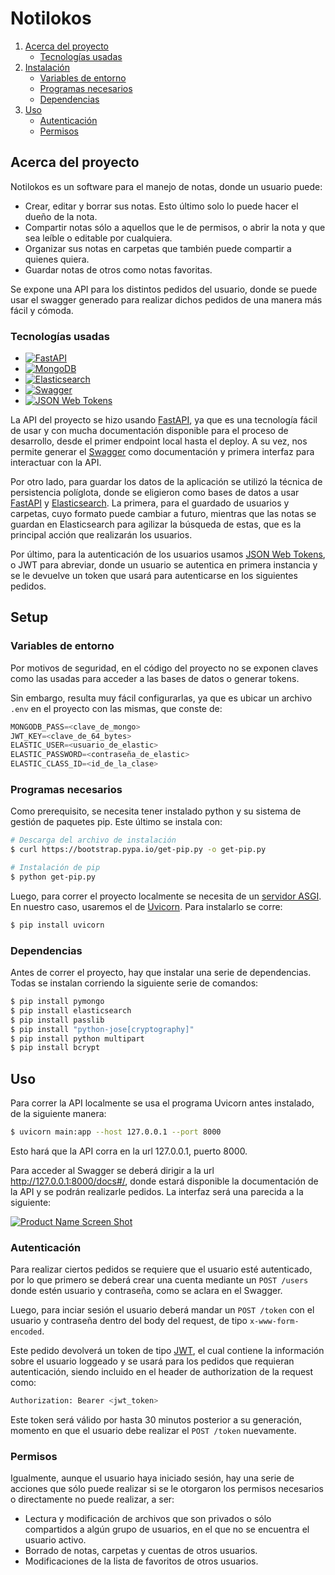 # Notilokos

<ol>
    <li>
      <a href="#acerca-del-proyecto">Acerca del proyecto</a>
      <ul>
        <li><a href="#tecnologías-usadas">Tecnologías usadas</a></li>
      </ul>
    </li>
    <li>
        <a href="#Instalación">Instalación</a>
            <ul>
                <li><a href="#variables-de-entorno">Variables de entorno</a></li>
                <li><a href="#programas-necesarios">Programas necesarios</a></li>
                <li><a href="#dependencias">Dependencias</a></li>
            </ul>
    </li>
    <li>
        <a href="#uso">Uso</a>
        <ul>
            <li><a href="#autenticación">Autenticación</a></li>
            <li><a href="#permisos">Permisos</a></li>
        </ul>
    </li>
  </ol>



## Acerca del proyecto

Notilokos es un software para el manejo de notas, donde un usuario puede:
- Crear, editar y borrar sus notas. Esto último solo lo puede hacer el dueño de la nota.
- Compartir notas sólo a aquellos que le de permisos, o abrir la nota y que sea leíble o editable por cualquiera.
- Organizar sus notas en carpetas que también puede compartir a quienes quiera.
- Guardar notas de otros como notas favoritas.

Se expone una API para los distintos pedidos del usuario, donde se puede usar el swagger generado para realizar dichos pedidos de una manera más fácil y cómoda.

### Tecnologías usadas

* [![FastAPI][fastapi-logo]][fastapi-url]
* [![MongoDB][mongodb-logo]][mongodb-url]
* [![Elasticsearch][elastic-logo]][elastic-url]
* [![Swagger][swagger-logo]][elastic-url]
* [![JSON Web Tokens][jwt-logo]][jwt-url]

La API del proyecto se hizo usando <a href="https://fastapi.tiangolo.com/">FastAPI</a>, ya que es una tecnología fácil de usar y con mucha documentación disponible para el proceso de desarrollo, desde el primer endpoint local hasta el deploy. A su vez, nos permite generar el <a href="https://swagger.io/">Swagger</a> como documentación y primera interfaz para interactuar con la API.

Por otro lado, para guardar los datos de la aplicación se utilizó la técnica de persistencia políglota, donde se eligieron como bases de datos a usar <a href="https://www.mongodb.com/">FastAPI</a> y <a href="https://www.elastic.co/elasticsearch/">Elasticsearch</a>. La primera, para el guardado de usuarios y carpetas, cuyo formato puede cambiar a futuro, mientras que las notas se guardan en Elasticsearch para agilizar la búsqueda de estas, que es la principal acción que realizarán los usuarios.

Por último, para la autenticación de los usuarios usamos <a href="https://jwt.io/">JSON Web Tokens</a>, o JWT para abreviar, donde un usuario se autentica en primera instancia y se le devuelve un token que usará para autenticarse en los siguientes pedidos.

## Setup

### Variables de entorno

Por motivos de seguridad, en el código del proyecto no se exponen claves como las usadas para acceder a las bases de datos o generar tokens.

Sin embargo, resulta muy fácil configurarlas, ya que es ubicar un archivo `.env` en el proyecto con las mismas, que conste de:

```js
MONGODB_PASS=<clave_de_mongo>
JWT_KEY=<clave_de_64_bytes>
ELASTIC_USER=<usuario_de_elastic>
ELASTIC_PASSWORD=<contraseña_de_elastic>
ELASTIC_CLASS_ID=<id_de_la_clase>
```

### Programas necesarios

Como prerequisito, se necesita tener instalado python y su sistema de gestión de paquetes pip. Este último se instala con:

```sh
# Descarga del archivo de instalación
$ curl https://bootstrap.pypa.io/get-pip.py -o get-pip.py

# Instalación de pip
$ python get-pip.py
```

Luego, para correr el proyecto localmente se necesita de un <a href=https://asgi.readthedocs.io/en/latest/>servidor ASGI</a>. En nuestro caso, usaremos el de <a href="https://www.uvicorn.org/">Uvicorn</a>. Para instalarlo se corre:

```sh
$ pip install uvicorn
```

### Dependencias

Antes de correr el proyecto, hay que instalar una serie de dependencias. Todas se instalan corriendo la siguiente serie de comandos:

```sh
$ pip install pymongo
$ pip install elasticsearch
$ pip install passlib
$ pip install "python-jose[cryptography]"
$ pip install python multipart
$ pip install bcrypt
```



## Uso

Para correr la API localmente se usa el programa Uvicorn antes instalado, de la siguiente manera:

```sh
$ uvicorn main:app --host 127.0.0.1 --port 8000
```

Esto hará que la API corra en la url 127.0.0.1, puerto 8000.

Para acceder al Swagger se deberá dirigir a la url http://127.0.0.1:8000/docs#/, donde estará disponible la documentación de la API y se podrán realizarle pedidos. La interfaz será una parecida a la siguiente:

[![Product Name Screen Shot][product-screenshot]](https://petstore.swagger.io/)

### Autenticación

Para realizar ciertos pedidos se requiere que el usuario esté autenticado, por lo que primero se deberá crear una cuenta mediante un `POST /users` donde estén usuario y contraseña, como se aclara en el Swagger.

Luego, para inciar sesión el usuario deberá mandar un `POST /token` con el usuario y contraseña dentro del body del request, de tipo `x-www-form-encoded`.

Este pedido devolverá un token de tipo <a href=https://jwt.io/>JWT</a>, el cual contiene la información sobre el usuario loggeado y se usará para los pedidos que requieran autenticación, siendo incluido en el header de authorization de la request como:

```sh
Authorization: Bearer <jwt_token>
```

Este token será válido por hasta 30 minutos posterior a su generación, momento en que el usuario debe realizar el `POST /token` nuevamente.

### Permisos

Igualmente, aunque el usuario haya iniciado sesión, hay una serie de acciones que sólo puede realizar si se le otorgaron los permisos necesarios o directamente no puede realizar, a ser:
- Lectura y modificación de archivos que son privados o sólo compartidos a algún grupo de usuarios, en el que no se encuentra el usuario activo.
- Borrado de notas, carpetas y cuentas de otros usuarios.
- Modificaciones de la lista de favoritos de otros usuarios.

[fastapi-logo]: https://img.shields.io/badge/FastAPI-000000?logo=fastapi
[fastapi-url]: https://fastapi.tiangolo.com/
[mongodb-logo]: https://img.shields.io/badge/MongoDB-ffffff?logo=mongodb
[mongodb-url]: https://www.mongodb.com/
[elastic-logo]: https://img.shields.io/badge/Elasticsearch-52a0db?logo=elasticsearch
[elastic-url]: https://www.elastic.co/elasticsearch/
[swagger-logo]: https://img.shields.io/badge/Swagger-808080?logo=swagger
[swagger-url]: https://swagger.io/
[jwt-logo]: https://img.shields.io/badge/JWT-d63aff?logo=jsonwebtokens
[jwt-url]: https://jwt.io/
[product-screenshot]: https://static1.smartbear.co/swagger/media/images/tools/opensource/swagger_ui.png?ext=.png

